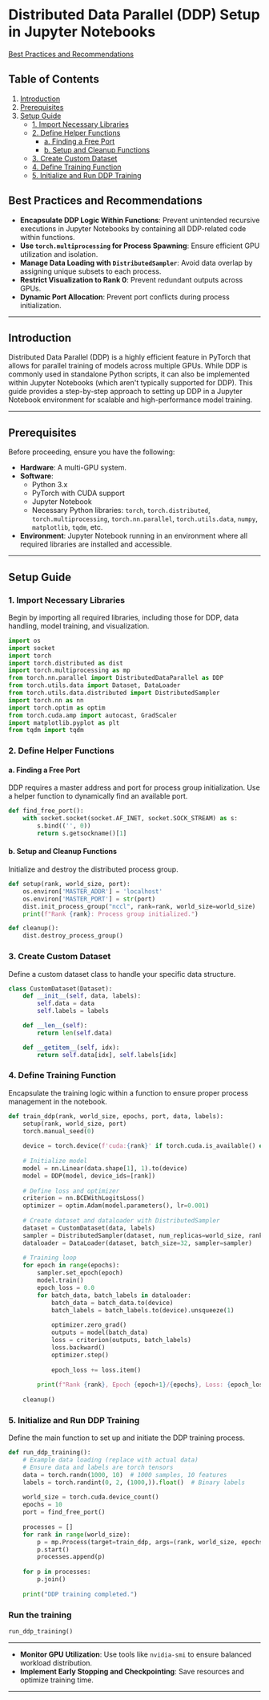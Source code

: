 
# Distributed Data Parallel (DDP) Setup in Jupyter Notebooks

[Best Practices and Recommendations](#best-practices-and-recommendations)

## Table of Contents
1. [Introduction](#introduction)
2. [Prerequisites](#prerequisites)
3. [Setup Guide](#setup-guide)
    - [1. Import Necessary Libraries](#1-import-necessary-libraries)
    - [2. Define Helper Functions](#2-define-helper-functions)
        - [a. Finding a Free Port](#a-finding-a-free-port)
        - [b. Setup and Cleanup Functions](#b-setup-and-cleanup-functions)
    - [3. Create Custom Dataset](#3-create-custom-dataset)
    - [4. Define Training Function](#4-define-training-function)
    - [5. Initialize and Run DDP Training](#5-initialize-and-run-ddp-training)


## Best Practices and Recommendations

- **Encapsulate DDP Logic Within Functions**: Prevent unintended recursive executions in Jupyter Notebooks by containing all DDP-related code within functions.
- **Use `torch.multiprocessing` for Process Spawning**: Ensure efficient GPU utilization and isolation.
- **Manage Data Loading with `DistributedSampler`**: Avoid data overlap by assigning unique subsets to each process.
- **Restrict Visualization to Rank 0**: Prevent redundant outputs across GPUs.
- **Dynamic Port Allocation**: Prevent port conflicts during process initialization.

---

## Introduction

Distributed Data Parallel (DDP) is a highly efficient feature in PyTorch that allows for parallel training of models across multiple GPUs. While DDP is commonly used in standalone Python scripts, it can also be implemented within Jupyter Notebooks (which aren't typically supported for DDP). This guide provides a step-by-step approach to setting up DDP in a Jupyter Notebook environment for scalable and high-performance model training.

---

## Prerequisites

Before proceeding, ensure you have the following:

- **Hardware**: A multi-GPU system.
- **Software**:
  - Python 3.x
  - PyTorch with CUDA support
  - Jupyter Notebook
  - Necessary Python libraries: `torch`, `torch.distributed`, `torch.multiprocessing`, `torch.nn.parallel`, `torch.utils.data`, `numpy`, `matplotlib`, `tqdm`, etc.
- **Environment**: Jupyter Notebook running in an environment where all required libraries are installed and accessible.

---

## Setup Guide

### 1. Import Necessary Libraries

Begin by importing all required libraries, including those for DDP, data handling, model training, and visualization.

```python
import os
import socket
import torch
import torch.distributed as dist
import torch.multiprocessing as mp
from torch.nn.parallel import DistributedDataParallel as DDP
from torch.utils.data import Dataset, DataLoader
from torch.utils.data.distributed import DistributedSampler
import torch.nn as nn
import torch.optim as optim
from torch.cuda.amp import autocast, GradScaler
import matplotlib.pyplot as plt
from tqdm import tqdm
```

### 2. Define Helper Functions

#### a. Finding a Free Port

DDP requires a master address and port for process group initialization. Use a helper function to dynamically find an available port.

```python
def find_free_port():
    with socket.socket(socket.AF_INET, socket.SOCK_STREAM) as s:
        s.bind(('', 0))
        return s.getsockname()[1]
```

#### b. Setup and Cleanup Functions

Initialize and destroy the distributed process group.

```python
def setup(rank, world_size, port):
    os.environ['MASTER_ADDR'] = 'localhost'
    os.environ['MASTER_PORT'] = str(port)
    dist.init_process_group("nccl", rank=rank, world_size=world_size)
    print(f"Rank {rank}: Process group initialized.")

def cleanup():
    dist.destroy_process_group()
```

### 3. Create Custom Dataset

Define a custom dataset class to handle your specific data structure.

```python
class CustomDataset(Dataset):
    def __init__(self, data, labels):
        self.data = data
        self.labels = labels

    def __len__(self):
        return len(self.data)

    def __getitem__(self, idx):
        return self.data[idx], self.labels[idx]
```

### 4. Define Training Function

Encapsulate the training logic within a function to ensure proper process management in the notebook.

```python
def train_ddp(rank, world_size, epochs, port, data, labels):
    setup(rank, world_size, port)
    torch.manual_seed(0)
    
    device = torch.device(f'cuda:{rank}' if torch.cuda.is_available() else 'cpu')
    
    # Initialize model
    model = nn.Linear(data.shape[1], 1).to(device)
    model = DDP(model, device_ids=[rank])
    
    # Define loss and optimizer
    criterion = nn.BCEWithLogitsLoss()
    optimizer = optim.Adam(model.parameters(), lr=0.001)
    
    # Create dataset and dataloader with DistributedSampler
    dataset = CustomDataset(data, labels)
    sampler = DistributedSampler(dataset, num_replicas=world_size, rank=rank, shuffle=True)
    dataloader = DataLoader(dataset, batch_size=32, sampler=sampler)
    
    # Training loop
    for epoch in range(epochs):
        sampler.set_epoch(epoch)
        model.train()
        epoch_loss = 0.0
        for batch_data, batch_labels in dataloader:
            batch_data = batch_data.to(device)
            batch_labels = batch_labels.to(device).unsqueeze(1)
            
            optimizer.zero_grad()
            outputs = model(batch_data)
            loss = criterion(outputs, batch_labels)
            loss.backward()
            optimizer.step()
            
            epoch_loss += loss.item()
        
        print(f"Rank {rank}, Epoch {epoch+1}/{epochs}, Loss: {epoch_loss/len(dataloader):.4f}")
    
    cleanup()
```

### 5. Initialize and Run DDP Training

Define the main function to set up and initiate the DDP training process.

```python
def run_ddp_training():
    # Example data loading (replace with actual data)
    # Ensure data and labels are torch tensors
    data = torch.randn(1000, 10)  # 1000 samples, 10 features
    labels = torch.randint(0, 2, (1000,)).float()  # Binary labels
    
    world_size = torch.cuda.device_count()
    epochs = 10
    port = find_free_port()
    
    processes = []
    for rank in range(world_size):
        p = mp.Process(target=train_ddp, args=(rank, world_size, epochs, port, data, labels))
        p.start()
        processes.append(p)
    
    for p in processes:
        p.join()
    
    print("DDP training completed.")
```

### Run the training

```python
run_ddp_training()
```

---


- **Monitor GPU Utilization**: Use tools like `nvidia-smi` to ensure balanced workload distribution.
- **Implement Early Stopping and Checkpointing**: Save resources and optimize training time.

---
